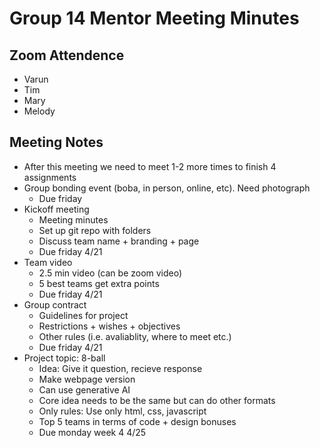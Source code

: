 # Group 14 Mentor Meeting Minutes

## Zoom Attendence
- Varun
- Tim
- Mary
- Melody

## Meeting Notes

- After this meeting we need to meet 1-2 more times to finish 4 assignments
- Group bonding event (boba, in person, online, etc). Need photograph
    - Due friday
- Kickoff meeting
    - Meeting minutes
    - Set up git repo with folders
    - Discuss team name + branding + page
    - Due friday 4/21
- Team video
    - 2.5 min video (can be zoom video)
    - 5 best teams get extra points
    - Due friday 4/21
- Group contract
    - Guidelines for project
    - Restrictions + wishes + objectives
    - Other rules (i.e. avaliablity, where to meet etc.)
    - Due friday 4/21
- Project topic: 8-ball
    - Idea: Give it question, recieve response
    - Make webpage version
    - Can use generative AI
    - Core idea needs to be the same but can do other formats
    - Only rules: Use only html, css, javascript
    - Top 5 teams in terms of code + design bonuses
    - Due monday week 4 4/25





